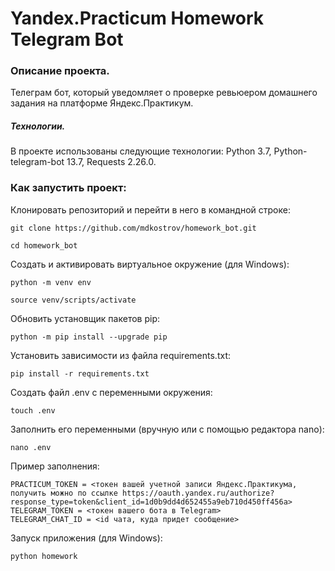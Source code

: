 # Yandex.Practicum Homework Telegram Bot
### Описание проекта.
Телеграм бот, который уведомляет о проверке ревьюером домашнего задания на платформе Яндекс.Практикум.

##### Технологии.
В проекте использованы следующие технологии:
Python 3.7, Python-telegram-bot 13.7, Requests 2.26.0.

### Как запустить проект:

Клонировать репозиторий и перейти в него в командной строке:

```
git clone https://github.com/mdkostrov/homework_bot.git
```

```
cd homework_bot
```

Cоздать и активировать виртуальное окружение (для Windows):

```
python -m venv env
```

```
source venv/scripts/activate
```

Обновить установщик пакетов pip:

```
python -m pip install --upgrade pip
```

Установить зависимости из файла requirements.txt:

```
pip install -r requirements.txt
```

Создать файл .env с переменными окружения:

```
touch .env
```

Заполнить его переменными (вручную или с помощью редактора nano):

```
nano .env
```
Пример заполнения:

```
PRACTICUM_TOKEN = <токен вашей учетной записи Яндекс.Практикума, получить можно по ссылке https://oauth.yandex.ru/authorize?response_type=token&client_id=1d0b9dd4d652455a9eb710d450ff456a>
TELEGRAM_TOKEN = <токен вашего бота в Telegram>
TELEGRAM_CHAT_ID = <id чата, куда придет сообщение>
```

Запуск приложения (для Windows):

```
python homework
```

